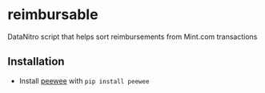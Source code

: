 reimbursable
============

DataNitro script that helps sort reimbursements from Mint.com transactions

## Installation

- Install [peewee](http://peewee.readthedocs.org/) with `pip install peewee`